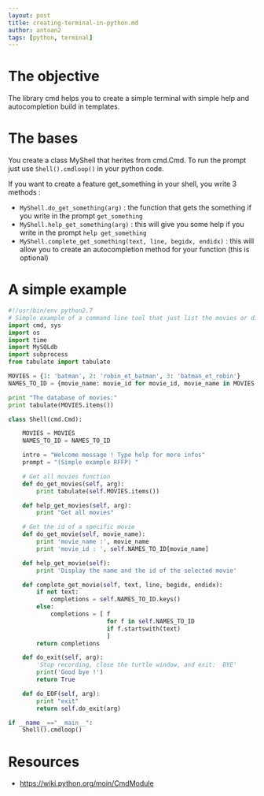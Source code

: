 ```yaml
---
layout: post
title: creating-terminal-in-python.md
author: antoan2
tags: [python, terminal]
---
```


# The objective
The library cmd helps you to create a simple terminal with simple help and autocompletion build in templates.

# The bases
You create a class MyShell that herites from cmd.Cmd. To run the prompt just use `Shell().cmdloop()` in your python code.

If you want to create a feature get_something in your shell, you write 3 methods :
- `MyShell.do_get_something(arg)` : the function that gets the something if you write in the prompt `get_something`
- `MyShell.help_get_something(arg)` : this will give you some help if you write in the prompt `help get_something`
- `MyShell.complete_get_something(text, line, begidx, endidx)` : this will allow you to create an autocompletion method for your function (this is optional)

# A simple example
```python
#!/usr/bin/env python2.7
# Simple example of a command line tool that just list the movies or display the movie id
import cmd, sys
import os
import time
import MySQLdb
import subprocess
from tabulate import tabulate

MOVIES = {1: 'batman', 2: 'robin_et_batman', 3: 'batman_et_robin'}
NAMES_TO_ID = {movie_name: movie_id for movie_id, movie_name in MOVIES.items()}

print "The database of movies:"
print tabulate(MOVIES.items())

class Shell(cmd.Cmd):

    MOVIES = MOVIES
    NAMES_TO_ID = NAMES_TO_ID

    intro = "Welcome message ! Type help for more infos"
    prompt = "(Simple example RFFP) "

    # Get all movies function
    def do_get_movies(self, arg):
        print tabulate(self.MOVIES.items())

    def help_get_movies(self, arg):
        print "Get all movies"

    # Get the id of a specific movie
    def do_get_movie(self, movie_name):
        print 'movie_name :', movie_name
        print 'movie_id : ', self.NAMES_TO_ID[movie_name]

    def help_get_movie(self):
        print 'Display the name and the id of the selected movie'

    def complete_get_movie(self, text, line, begidx, endidx):
        if not text:
            completions = self.NAMES_TO_ID.keys()
        else:
            completions = [ f
                            for f in self.NAMES_TO_ID
                            if f.startswith(text)
                            ]
        return completions

    def do_exit(self, arg):
        'Stop recording, close the turtle window, and exit:  BYE'
        print('Good bye !')
        return True

    def do_EOF(self, arg):
        print "exit"
        return self.do_exit(arg)

if __name__=="__main__":
    Shell().cmdloop()
```

# Resources
- https://wiki.python.org/moin/CmdModule

